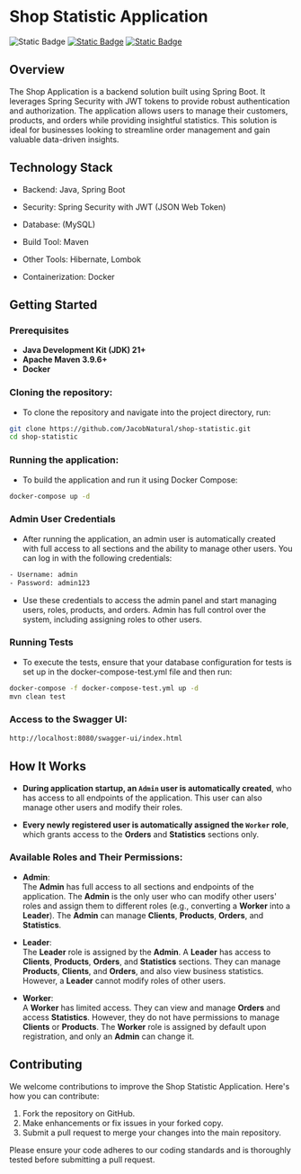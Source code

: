 
# Shop Statistic Application

![Static Badge](https://img.shields.io/badge/Build-passing-flat)
[![Static Badge](https://img.shields.io/badge/Coverage-99%25-flat)](https://jacobnatural.github.io/shop-statistic/jacoco/index.html)
[![Static Badge](https://img.shields.io/badge/docs-blue)](https://jacobnatural.github.io/shop-statistic/apidocs/index.html)
## Overview
The Shop Application is a backend solution built using Spring Boot. It leverages Spring Security with JWT tokens 
to provide robust authentication and authorization. The application allows users to manage their customers, products, 
and orders while providing insightful statistics. This solution is ideal for businesses looking to streamline order 
management and gain valuable data-driven insights.

## Technology Stack

- Backend: Java, Spring Boot

- Security: Spring Security with JWT (JSON Web Token)

- Database: (MySQL)

- Build Tool: Maven 

- Other Tools: Hibernate, Lombok

- Containerization: Docker

## Getting Started


### Prerequisites
- **Java Development Kit (JDK) 21+**
- **Apache Maven 3.9.6+**
- **Docker**

### Cloning the repository:
- To clone the repository and navigate into the project directory, run:

```bash
git clone https://github.com/JacobNatural/shop-statistic.git
cd shop-statistic
```

### Running the application:
- To build the application and run it using Docker Compose:
```bash
docker-compose up -d
```

### Admin User Credentials
- After running the application, an admin user is automatically created with full access to all sections and the ability to manage other users. You can log in with the following credentials:
```bash
- Username: admin
- Password: admin123
``` 
- Use these credentials to access the admin panel and start managing users, roles, products, and orders. Admin has full control over the system, including assigning roles to other users.

### Running Tests
- To execute the tests, ensure that your database configuration for tests is set up in 
the docker-compose-test.yml file and then run:
```bash
docker-compose -f docker-compose-test.yml up -d 
mvn clean test
```

### Access to the Swagger UI:
```bash
http://localhost:8080/swagger-ui/index.html
```
## How It Works

- **During application startup, an `Admin` user is automatically created**, who has access to all endpoints of the application. This user can also manage other users and modify their roles.

- **Every newly registered user is automatically assigned the `Worker` role**, which grants access to the **Orders** and **Statistics** sections only.

### Available Roles and Their Permissions:

- **Admin**:  
  The **Admin** has full access to all sections and endpoints of the application. The **Admin** is the only user who can modify other users' roles and assign them to different roles (e.g., converting a **Worker** into a **Leader**). The **Admin** can manage **Clients**, **Products**, **Orders**, and **Statistics**.

- **Leader**:  
  The **Leader** role is assigned by the **Admin**. A **Leader** has access to **Clients**, **Products**, **Orders**, and **Statistics** sections. They can manage **Products**, **Clients**, and **Orders**, and also view business statistics. However, a **Leader** cannot modify roles of other users.

- **Worker**:  
  A **Worker** has limited access. They can view and manage **Orders** and access **Statistics**. However, they do not have permissions to manage **Clients** or **Products**. The **Worker** role is assigned by default upon registration, and only an **Admin** can change it.
## Contributing
We welcome contributions to improve the Shop Statistic Application. Here's how you can contribute:

1. Fork the repository on GitHub.
2. Make enhancements or fix issues in your forked copy.
3. Submit a pull request to merge your changes into the main repository.

Please ensure your code adheres to our coding standards and is thoroughly tested before submitting a pull request.

